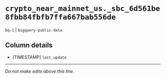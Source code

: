 # `crypto_near_mainnet_us._sbc_6d561be8fbb84fbfb7ffa667bab556de`
`bq-1` | `bigquery-public-data`

## Column details
* [TIMESTAMP] `last_update`

-------------------------------------------------------------------------------
*Do not make edits above this line.*
